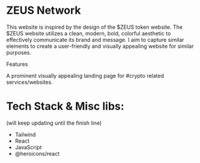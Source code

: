 # ZEUS Network

This website is inspired by the design of the $ZEUS token website. The $ZEUS website utilizes a clean, modern, bold, colorful aesthetic to effectively communicate its brand and message. I aim to capture similar elements to create a user-friendly and visually appealing website for similar purposes.

Features

A prominent visually appealing landing page for #crypto related services/websites.

# Tech Stack & Misc libs:
(will keep updating until the finish line)
- Tailwind 
- React
- JavaScript
- @heroicons/react